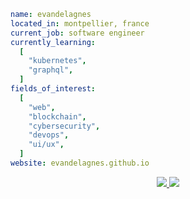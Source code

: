 ```yaml
name: evandelagnes
located_in: montpellier, france
current_job: software engineer
currently_learning:
  [
    "kubernetes",
    "graphql",
  ]
fields_of_interest:
  [
    "web",
    "blockchain",
    "cybersecurity",
    "devops",
    "ui/ux",
  ]
website: evandelagnes.github.io
```

<p align="center">
<a href="https://www.linkedin.com/in/evandelagnes/" rel="nofollow noreferrer">
<img src="https://img.shields.io/badge/LinkedIn-0077B5?style=for-the-badge&logo=linkedin&logoColor=white" />
<a/>
<a href="https://github.com/evandelagnes" rel="nofollow noreferrer">
<img src="https://img.shields.io/badge/GitHub-100000?style=for-the-badge&logo=github&logoColor=white" />
<a/></p>